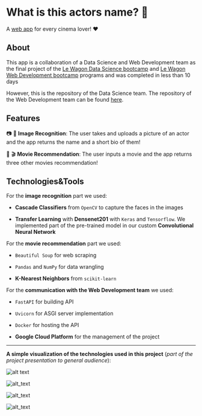 # What is this actors name? 🤔

A [web app](https://wth-actor-name.herokuapp.com/) for every cinema lover! :heart:

## About

This app is a collaboration of a Data Science and Web Development team as the final project of the [Le Wagon Data Science bootcamp](https://www.lewagon.com/data-science-course/full-time) and [Le Wagon Web Development bootcamp](https://www.lewagon.com/web-development-course/full-time) programs and was completed in less than 10 days

However, this is the repository of the Data Science team. The repository of the Web Development team can be found [here](https://github.com/MargauxPalvini/what-the-hell).

## Features

:camera: :camera_flash: **Image Recognition**: The user takes and uploads a picture of an actor and the app returns the name and a short bio of them!

:movie_camera: :clapper: **Movie Recommendation**: The user inputs a movie and the app returns three other movies recommendation!

## Technologies&Tools

For the **image recognition** part we used:

* **Cascade Classifiers** from `OpenCV` to capture the faces in the images

* **Transfer Learning** with **Densenet201** with `Keras` and `Tensorflow`. We implemented part of the pre-trained model in our custom **Convolutional Neural Network** 

For the **movie recommendation** part we used:

* `Beautiful Soup` for web scraping

* `Pandas` and `NumPy` for data wrangling

* **K-Nearest Neighbors** from `scikit-learn`

For the **communication with the Web Development team** we used:

* `FastAPI` for building API

* `Uvicorn` for ASGI server implementation

* `Docker` for hosting the API

* **Google Cloud Platform** for the management of the project

___

**A simple visualization of the technologies used in this project** (*part of the project presentation to general audience*):

![alt text](https://i.ibb.co/w69Ps1Y/Screenshot-from-2021-03-29-11-38-32.png "KNN")

![alt_text](https://i.ibb.co/C1jhC2W/Screenshot-from-2021-03-29-11-42-14.png "Cascade Classifiers")

![alt_text](https://i.ibb.co/Lzjqsz6/Screenshot-from-2021-03-29-11-42-30.png "CNN")

![alt_text](https://i.ibb.co/pXn7rTq/Screenshot-from-2021-03-29-11-43-13.png "Communication")

